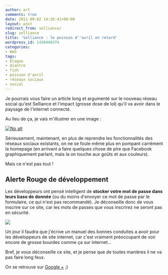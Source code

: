 ```yaml
---
author: art
comments: true
date: 2011-09-02 14:26:41+00:00
layout: post
redirect_from: selliance/
slug: selliance
title: 'Selliance : le poisson d''avril en retard'
wordpress_id: 1438448374
categories:
- Web
tags:
- blague
- diantre
- fish
- poisson d'avril
- réseaux sociaux
- social
---
```


Je pourrais vous faire un article long et argumenté sur le nouveau réseau social qu'est Selliance et l'impact (grosse dose de lol) qu'il va avoir dans le paysage de l'internet connecté.

Au lieu de ça, je vais m'illustrer en une image :

<a href="https://static.irz.fr/2011/09/seillance-facebook.png"><img alt="No alt" data-src="https://static.irz.fr/2011/09/seillance-facebook-1024x949.png" src="https://static.irz.fr/thumb.php?size=<100&crop=0&src=https://static.irz.fr/2011/09/seillance-facebook-1024x949.png" /></a>

Sérieusement, maintenant, en plus de reprendre les fonctionnalités des réseaux sociaux existants, on ne se foule même plus en pompant carrément la homepage (en arrivant a faire quelques chose de pire que Facebook graphiquement parlant, mais la on touche aux goûts et aux couleurs).

Mais ce n'est pas tout !



## Alerte Rouge de développement



Les développeurs ont pensé intelligent de **stocker votre mot de passe dans leurs base de donnée** (ou du moins d'envoyer ce mot de passe par le formulaire, ce qui n'est pas recommandé). Je déconseille donc de vous inscrire sur ce site, car les mots de passes que vous inscrirez ne seront pas en sécurité.

![](https://static.irz.fr/2011/09/mail-seillance.png)

Un jour il faudra que j'écrive un manuel des bonnes conduites a avoir pour les développeurs de site internet, car c'est vraiment préoccupant de voir encore de grosse bourdes comme ça sur internet...

Bref, je vous déconseille ce site, et je pense que de toutes manières il ne va pas faire long feux.

On se retrouve sur [Google +](https://plus.google.com/101902267183690037916) ;)
